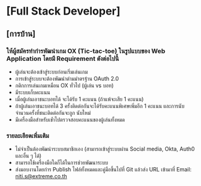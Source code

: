 # [Full Stack Developer]

## [การบ้าน]

### ให้ผู้สมัครทำกำรพัฒนำเกม OX (Tic-tac-toe) ในรูปแบบของ Web Application โดยมี Requirement ดังต่อไปนี้

- ผู้เล่นจะต้องเข้าสู่ระบบก่อนเริ่มเล่นเกม
- การเข้าสู่ระบบจะต้องพัฒนำตำมมำตรฐำน OAuth 2.0
- กติกการเล่นเกมเหมือน OX ทั่วไป (ผู้เล่น vs บอท)
- มีระบบเก็บคะแนน
- เมื่อผู้เล่นเอาชนะบอทได้ จะได้รับ 1 คะแนน (ถ้าแพ้จะเสีย 1 คะแนน)
- ถ้าผู้เล่นเอาชนะบอทได้ 3 ครั้งติดต่อกันจะได้รับคะแนนพิเศษเพิ่มอีก 1 คะแนน และการนับจำนวนครั้งที่ชนะติดต่อกันจะถูก นับใหม่
- มีเครื่องมือสำหรับเข้ำไปตรวจสอบคะแนนของผู้เล่นทั้งหมด

### รายละเอียดเพิ่มเติม

- ไม่จำเป็นต้องพัฒนำระบบสมาชิกเอง (สามารถเข้าสู่ระบบผ่าน Social media, Okta, Auth0 และอื่น ๆ ได้)
- สามารถใช้เครื่องมือใดก็ได้ในการช่วยพัฒนาระบบ
- ส่งมอบงานโดยกำร Publish ไฟล์ทั้งหมดและคู่มือขึ้นไปที่ Git แล้วส่ง URL เข้ามาที่ Email: niti.s@extreme.co.th